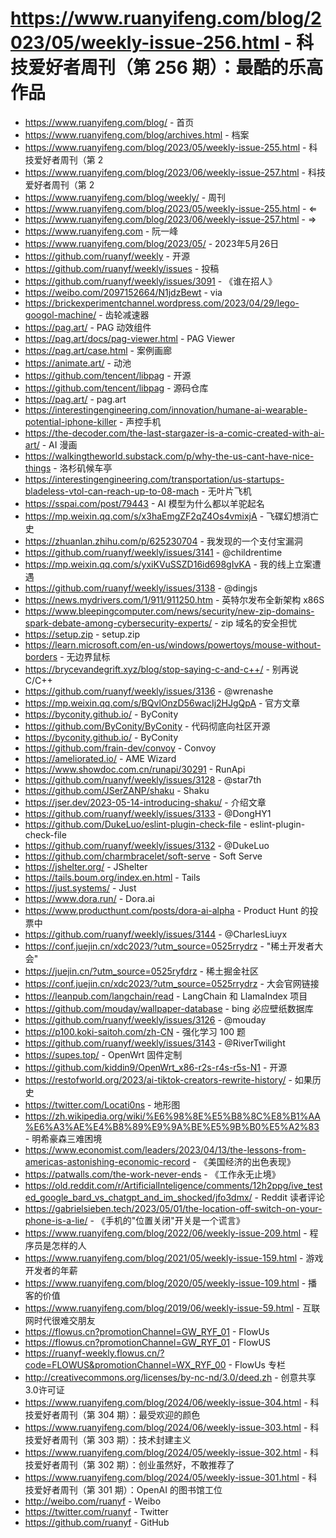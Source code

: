 # https://www.ruanyifeng.com/blog/2023/05/weekly-issue-256.html - 科技爱好者周刊（第 256 期）：最酷的乐高作品

- https://www.ruanyifeng.com/blog/ - 首页
- https://www.ruanyifeng.com/blog/archives.html - 档案
- https://www.ruanyifeng.com/blog/2023/05/weekly-issue-255.html - 科技爱好者周刊（第 2
- https://www.ruanyifeng.com/blog/2023/06/weekly-issue-257.html - 科技爱好者周刊（第 2
- https://www.ruanyifeng.com/blog/weekly/ - 周刊
- https://www.ruanyifeng.com/blog/2023/05/weekly-issue-255.html - ⇐
- https://www.ruanyifeng.com/blog/2023/06/weekly-issue-257.html - ⇒
- https://www.ruanyifeng.com - 阮一峰
- https://www.ruanyifeng.com/blog/2023/05/ - 2023年5月26日
- https://github.com/ruanyf/weekly - 开源
- https://github.com/ruanyf/weekly/issues - 投稿
- https://github.com/ruanyf/weekly/issues/3091 - 《谁在招人》
- https://weibo.com/2097152664/N1jdzBewt - via
- https://brickexperimentchannel.wordpress.com/2023/04/29/lego-googol-machine/ - 齿轮减速器
- https://pag.art/ - PAG 动效组件
- https://pag.art/docs/pag-viewer.html - PAG Viewer
- https://pag.art/case.html - 案例画廊
- https://animate.art/ - 动池
- https://github.com/tencent/libpag - 开源
- https://github.com/tencent/libpag - 源码仓库
- https://pag.art/ - pag.art
- https://interestingengineering.com/innovation/humane-ai-wearable-potential-iphone-killer - 声控手机
- https://the-decoder.com/the-last-stargazer-is-a-comic-created-with-ai-art/ - AI 漫画
- https://walkingtheworld.substack.com/p/why-the-us-cant-have-nice-things - 洛杉矶候车亭
- https://interestingengineering.com/transportation/us-startups-bladeless-vtol-can-reach-up-to-08-mach - 无叶片飞机
- https://sspai.com/post/79443 - AI 模型为什么都以羊驼起名
- https://mp.weixin.qq.com/s/x3haEmgZF2qZ4Os4vmixjA - 飞碟幻想消亡史
- https://zhuanlan.zhihu.com/p/625230704 - 我发现的一个支付宝漏洞
- https://github.com/ruanyf/weekly/issues/3141 - @childrentime
- https://mp.weixin.qq.com/s/yxiKVuSSZD16id698gIvKA - 我的线上立案遭遇
- https://github.com/ruanyf/weekly/issues/3138 - @dingjs
- https://news.mydrivers.com/1/911/911250.htm - 英特尔发布全新架构 x86S
- https://www.bleepingcomputer.com/news/security/new-zip-domains-spark-debate-among-cybersecurity-experts/ - zip 域名的安全担忧
- https://setup.zip - setup.zip
- https://learn.microsoft.com/en-us/windows/powertoys/mouse-without-borders - 无边界鼠标
- https://brycevandegrift.xyz/blog/stop-saying-c-and-c++/ - 别再说 C/C++
- https://github.com/ruanyf/weekly/issues/3136 - @wrenashe
- https://mp.weixin.qq.com/s/BQvlOnzD56wacIj2HJgQpA - 官方文章
- https://byconity.github.io/ - ByConity
- https://github.com/ByConity/ByConity - 代码彻底向社区开源
- https://byconity.github.io/ - ByConity
- https://github.com/frain-dev/convoy - Convoy
- https://ameliorated.io/ - AME Wizard
- https://www.showdoc.com.cn/runapi/30291 - RunApi
- https://github.com/ruanyf/weekly/issues/3128 - @star7th
- https://github.com/JSerZANP/shaku - Shaku
- https://jser.dev/2023-05-14-introducing-shaku/ - 介绍文章
- https://github.com/ruanyf/weekly/issues/3133 - @DongHY1
- https://github.com/DukeLuo/eslint-plugin-check-file - eslint-plugin-check-file
- https://github.com/ruanyf/weekly/issues/3132 - @DukeLuo
- https://github.com/charmbracelet/soft-serve - Soft Serve
- https://jshelter.org/ - JShelter
- https://tails.boum.org/index.en.html - Tails
- https://just.systems/ - Just
- https://www.dora.run/ - Dora.ai
- https://www.producthunt.com/posts/dora-ai-alpha - Product Hunt 的投票中
- https://github.com/ruanyf/weekly/issues/3144 - @CharlesLiuyx
- https://conf.juejin.cn/xdc2023/?utm_source=0525rrydrz - "稀土开发者大会"
- https://juejin.cn/?utm_source=0525ryfdrz - 稀土掘金社区
- https://conf.juejin.cn/xdc2023/?utm_source=0525rrydrz - 大会官网链接
- https://leanpub.com/langchain/read - LangChain 和 LlamaIndex 项目
- https://github.com/mouday/wallpaper-database - bing 必应壁纸数据库
- https://github.com/ruanyf/weekly/issues/3126 - @mouday
- https://p100.koki-saitoh.com/zh-CN - 强化学习 100 题
- https://github.com/ruanyf/weekly/issues/3143 - @RiverTwilight
- https://supes.top/ - OpenWrt 固件定制
- https://github.com/kiddin9/OpenWrt_x86-r2s-r4s-r5s-N1 - 开源
- https://restofworld.org/2023/ai-tiktok-creators-rewrite-history/ - 如果历史
- https://twitter.com/Locati0ns - 地形图
- https://zh.wikipedia.org/wiki/%E6%98%8E%E5%B8%8C%E8%B1%AA%E6%A3%AE%E4%B8%89%E9%9A%BE%E5%9B%B0%E5%A2%83 - 明希豪森三难困境
- https://www.economist.com/leaders/2023/04/13/the-lessons-from-americas-astonishing-economic-record - 《美国经济的出色表现》
- https://patwalls.com/the-work-never-ends - 《工作永无止境》
- https://old.reddit.com/r/ArtificialInteligence/comments/12h2ppg/ive_tested_google_bard_vs_chatgpt_and_im_shocked/jfo3dmx/ - Reddit 读者评论
- https://gabrielsieben.tech/2023/05/01/the-location-off-switch-on-your-phone-is-a-lie/ - 《手机的"位置关闭"开关是一个谎言》
- https://www.ruanyifeng.com/blog/2022/06/weekly-issue-209.html - 程序员是怎样的人
- https://www.ruanyifeng.com/blog/2021/05/weekly-issue-159.html - 游戏开发者的年薪
- https://www.ruanyifeng.com/blog/2020/05/weekly-issue-109.html - 播客的价值
- https://www.ruanyifeng.com/blog/2019/06/weekly-issue-59.html - 互联网时代很难交朋友
- https://flowus.cn?promotionChannel=GW_RYF_01 - FlowUs
- https://flowus.cn?promotionChannel=GW_RYF_01 - FlowUS
- https://ruanyf-weekly.flowus.cn/?code=FLOWUS&promotionChannel=WX_RYF_00 - FlowUs 专栏
- http://creativecommons.org/licenses/by-nc-nd/3.0/deed.zh - 创意共享3.0许可证
- https://www.ruanyifeng.com/blog/2024/06/weekly-issue-304.html - 科技爱好者周刊（第 304 期）：最受欢迎的颜色
- https://www.ruanyifeng.com/blog/2024/06/weekly-issue-303.html - 科技爱好者周刊（第 303 期）：技术封建主义
- https://www.ruanyifeng.com/blog/2024/05/weekly-issue-302.html - 科技爱好者周刊（第 302 期）：创业虽然好，不敢推荐了
- https://www.ruanyifeng.com/blog/2024/05/weekly-issue-301.html - 科技爱好者周刊（第 301 期）：OpenAI 的图书馆工位
- http://weibo.com/ruanyf - Weibo
- https://twitter.com/ruanyf - Twitter
- https://github.com/ruanyf - GitHub